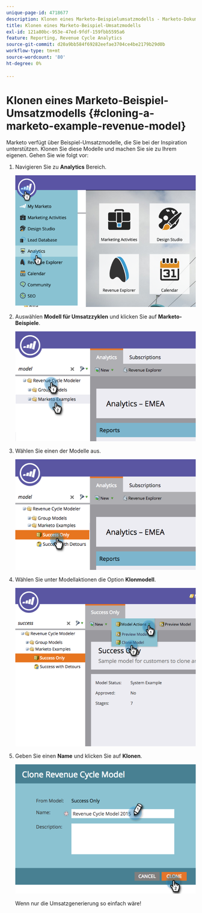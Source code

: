 ```yaml
---
unique-page-id: 4718677
description: Klonen eines Marketo-Beispielumsatzmodells - Marketo-Dokumente - Produktdokumentation
title: Klonen eines Marketo-Beispiel-Umsatzmodells
exl-id: 121a80bc-953e-47ed-9fdf-159fbb5595a6
feature: Reporting, Revenue Cycle Analytics
source-git-commit: d20a9bb584f69282eefae3704ce4be2179b29d0b
workflow-type: tm+mt
source-wordcount: '80'
ht-degree: 0%

---
```


# Klonen eines Marketo-Beispiel-Umsatzmodells {#cloning-a-marketo-example-revenue-model}

Marketo verfügt über Beispiel-Umsatzmodelle, die Sie bei der Inspiration unterstützen. Klonen Sie diese Modelle und machen Sie sie zu Ihrem eigenen. Gehen Sie wie folgt vor:

1. Navigieren Sie zu **Analytics** Bereich.

   ![](assets/image2015-4-27-17-3a37-3a30.png)

1. Auswählen **Modell für Umsatzzyklen** und klicken Sie auf **Marketo-Beispiele**.

   ![](assets/image2015-4-27-17-3a11-3a39.png)

1. Wählen Sie einen der Modelle aus.

   ![](assets/image2015-4-27-17-3a33-3a11.png)

1. Wählen Sie unter Modellaktionen die Option **Klonmodell**.

   ![](assets/image2015-4-27-17-3a18-3a29.png)

1. Geben Sie einen **Name** und klicken Sie auf **Klonen**.

   ![](assets/image2015-4-27-17-3a20-3a22.png)

   Wenn nur die Umsatzgenerierung so einfach wäre!
